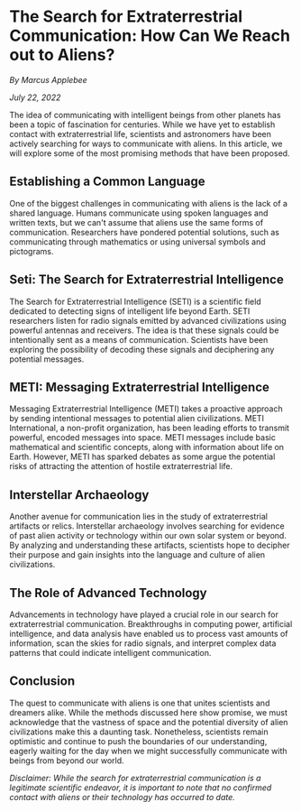 # The Search for Extraterrestrial Communication: How Can We Reach out to Aliens?

*By Marcus Applebee*

*July 22, 2022*

The idea of communicating with intelligent beings from other planets has been a topic of fascination for centuries. While we have yet to establish contact with extraterrestrial life, scientists and astronomers have been actively searching for ways to communicate with aliens. In this article, we will explore some of the most promising methods that have been proposed.

## Establishing a Common Language

One of the biggest challenges in communicating with aliens is the lack of a shared language. Humans communicate using spoken languages and written texts, but we can't assume that aliens use the same forms of communication. Researchers have pondered potential solutions, such as communicating through mathematics or using universal symbols and pictograms. 

## Seti: The Search for Extraterrestrial Intelligence

The Search for Extraterrestrial Intelligence (SETI) is a scientific field dedicated to detecting signs of intelligent life beyond Earth. SETI researchers listen for radio signals emitted by advanced civilizations using powerful antennas and receivers. The idea is that these signals could be intentionally sent as a means of communication. Scientists have been exploring the possibility of decoding these signals and deciphering any potential messages.

## METI: Messaging Extraterrestrial Intelligence

Messaging Extraterrestrial Intelligence (METI) takes a proactive approach by sending intentional messages to potential alien civilizations. METI International, a non-profit organization, has been leading efforts to transmit powerful, encoded messages into space. METI messages include basic mathematical and scientific concepts, along with information about life on Earth. However, METI has sparked debates as some argue the potential risks of attracting the attention of hostile extraterrestrial life.

## Interstellar Archaeology

Another avenue for communication lies in the study of extraterrestrial artifacts or relics. Interstellar archaeology involves searching for evidence of past alien activity or technology within our own solar system or beyond. By analyzing and understanding these artifacts, scientists hope to decipher their purpose and gain insights into the language and culture of alien civilizations.

## The Role of Advanced Technology

Advancements in technology have played a crucial role in our search for extraterrestrial communication. Breakthroughs in computing power, artificial intelligence, and data analysis have enabled us to process vast amounts of information, scan the skies for radio signals, and interpret complex data patterns that could indicate intelligent communication.

## Conclusion

The quest to communicate with aliens is one that unites scientists and dreamers alike. While the methods discussed here show promise, we must acknowledge that the vastness of space and the potential diversity of alien civilizations make this a daunting task. Nonetheless, scientists remain optimistic and continue to push the boundaries of our understanding, eagerly waiting for the day when we might successfully communicate with beings from beyond our world.

*Disclaimer: While the search for extraterrestrial communication is a legitimate scientific endeavor, it is important to note that no confirmed contact with aliens or their technology has occurred to date.*
